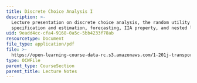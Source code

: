 ```yaml
---
title: Discrete Choice Analysis I
description: >-
  Lecture presentation on discrete choice analysis, the random utility model,
  specification and estimation, forecasting, IIA property, and nested logit.
uid: 9eadd4cc-cfa4-9168-0a5c-5bb4233f78ab
resourcetype: Document
file_type: application/pdf
file: >-
  https://open-learning-course-data-rc.s3.amazonaws.com/1-201j-transportation-systems-analysis-demand-and-economics-fall-2008/9eadd4cccfa491680a5c5bb4233f78ab_MIT1_201JF08_lec03.pdf
type: OCWFile
parent_type: CourseSection
parent_title: Lecture Notes
---
```

